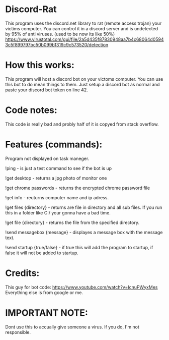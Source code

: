 # Discord-Rat
This program uses the discord.net library to rat (remote access trojan) your victims computer. You can control it in a discord server and is undetected by 95% of anti viruses. (used to be now its like 50%)
https://www.virustotal.com/gui/file/2a5d435f87830948aa7b4c68064d05943c5f899797bc50b099b1319c9c573520/detection

# How this works:
This program will host a discord bot on your victoms computer. You can use this bot to do mean things to them. Just setup a discord bot as normal and paste your discord bot token on line 42.

# Code notes:
This code is really bad and probly half of it is copyed from stack overflow.

# Features (commands):
Program not displayed on task maneger.

!ping - is just a test command to see if the bot is up

!get desktop - returns a jpg photo of monitor one

!get chrome passwords - returns the encrypted chrome password file

!get info - reuturns computer name and ip adress.

!get files {directory} - returns are file in directory and all sub files. If you run this in a folder like C:/ your gonna have a bad time.

!get file {directory} - returns the file from the specified directory.

!send messagebox {message} - displayes a message box with the message text.

!send startup {true/false} - if true this will add the program to startup, if false it will not be added to startup.

# Credits:
This guy for bot code: https://www.youtube.com/watch?v=IcnuPWyxMes
Everything else is from google or me.

# IMPORTANT NOTE:
Dont use this to accually give someone a virus. If you do, I'm not responsible.
